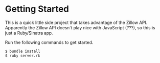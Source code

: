 # Getting Started
This is a quick little side project that takes advantage of the Zillow API. Apparently the Zillow API doesn't play nice with JavaScript (???), so this is just a Ruby/Sinatra app.

Run the following commands to get started.

```
$ bundle install
$ ruby server.rb
```
